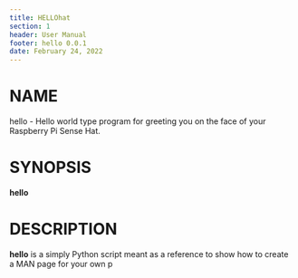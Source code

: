 ```yaml
---
title: HELLOhat
section: 1
header: User Manual
footer: hello 0.0.1
date: February 24, 2022
---
```


# NAME 
hello - Hello world type program for greeting you on the face of your Raspberry Pi Sense Hat.

# SYNOPSIS
**hello** 

# DESCRIPTION
**hello** is a simply Python script meant as a reference to show how to create a MAN
page for your own p
